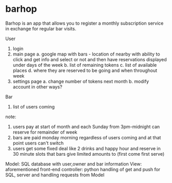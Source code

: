 # barhop
Barhop is an app that allows you to register a monthly subscription service in exchange for regular bar visits.

User
1. login
2. main page
        a. google map with bars - location of nearby with ability to click and get info and select or not and then have reservations displayed under days of the week
        b. list of remaining tokens
        c. list of available places
        d. where they are reserved to be going and when throughout week
3. settings page
        a. change number of tokens next month
        b. modify account in other ways?

Bar
1. list of users coming

note:
1. users pay at start of month and each Sunday from 3pm-midnight can reserve for remainder of week
2. bars are paid monday morning regardless of users coming and at that point users can't switch
3. users get some fixed deal like 2 drinks and happy hour and reserve in 30 minute slots that bars give limited amounts to (first come first serve)

Model: SQL database with user,owner and bar information
View: aforementioned front-end
controller: python handling of get and push for SQL, server and handling requests from Model
